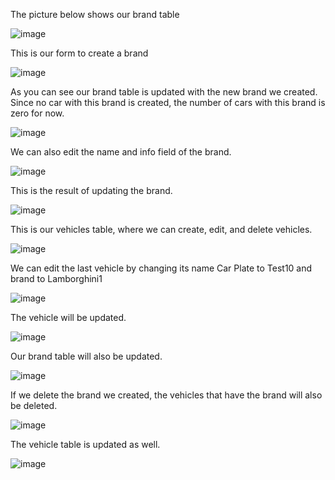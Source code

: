
The picture below shows our brand table

![image](https://github.com/u-2020100102/HomeWork3/assets/150604726/032e6893-4623-4678-841c-337dc4b1c664)


This is our form to create a brand 

![image](https://github.com/u-2020100102/HomeWork3/assets/150604726/c4fe847c-0404-4d7f-b1a4-79f32c8aad8a)

As you can see our brand table is updated with the new brand we created. Since no car with this brand is created, the number of cars with this brand is zero for now.

![image](https://github.com/u-2020100102/HomeWork3/assets/150604726/33d00490-6415-4039-8d0f-164cb5184a01)

We can also edit the name and info field of the brand.

![image](https://github.com/u-2020100102/HomeWork3/assets/150604726/c73c0887-b22e-4d67-8771-aefe48fc907d)

This is the result of updating the brand.

![image](https://github.com/u-2020100102/HomeWork3/assets/150604726/d16c450c-7ab6-4652-b78b-5392c153be96)


This is our vehicles table, where we can create, edit, and delete vehicles.

![image](https://github.com/u-2020100102/HomeWork3/assets/150604726/1cd4da3c-5780-4ae8-8fa9-652dfbc74efd)

We can edit the last vehicle by changing its name Car Plate to Test10 and brand to Lamborghini1

![image](https://github.com/u-2020100102/HomeWork3/assets/150604726/b0567fe3-e8b4-44da-be2b-d602110cae48)

The vehicle will be updated.

![image](https://github.com/u-2020100102/HomeWork3/assets/150604726/f0f1bf7e-c416-4729-8fb7-bfbdf51eef87)

Our brand table will also be updated.

![image](https://github.com/u-2020100102/HomeWork3/assets/150604726/6082f7c8-908d-44d0-bddf-23ba54db6f2b)

If we delete the brand we created, the vehicles that have the brand will also be deleted.

![image](https://github.com/u-2020100102/HomeWork3/assets/150604726/18e33398-31a5-48c7-9272-cfe697e95f32)

The vehicle table is updated as well.

![image](https://github.com/u-2020100102/HomeWork3/assets/150604726/ab099d6a-f15c-449d-9ab9-92d8fe8405ad)


